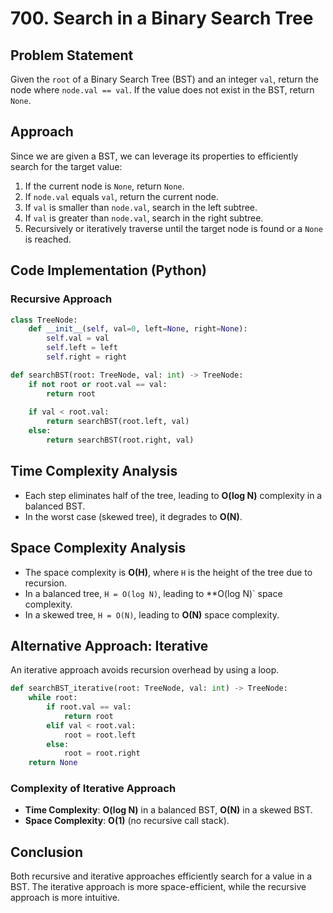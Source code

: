 # 700. Search in a Binary Search Tree

## Problem Statement

Given the `root` of a Binary Search Tree (BST) and an integer `val`, return the node where `node.val == val`. If the value does not exist in the BST, return `None`.

## Approach

Since we are given a BST, we can leverage its properties to efficiently search for the target value:

1. If the current node is `None`, return `None`.
2. If `node.val` equals `val`, return the current node.
3. If `val` is smaller than `node.val`, search in the left subtree.
4. If `val` is greater than `node.val`, search in the right subtree.
5. Recursively or iteratively traverse until the target node is found or a `None` is reached.

## Code Implementation (Python)

### Recursive Approach

```python
class TreeNode:
    def __init__(self, val=0, left=None, right=None):
        self.val = val
        self.left = left
        self.right = right

def searchBST(root: TreeNode, val: int) -> TreeNode:
    if not root or root.val == val:
        return root
    
    if val < root.val:
        return searchBST(root.left, val)
    else:
        return searchBST(root.right, val)
```

## Time Complexity Analysis

- Each step eliminates half of the tree, leading to **O(log N)** complexity in a balanced BST.
- In the worst case (skewed tree), it degrades to **O(N)**.

## Space Complexity Analysis

- The space complexity is **O(H)**, where `H` is the height of the tree due to recursion.
- In a balanced tree, `H = O(log N)`, leading to **O(log N)` space complexity.
- In a skewed tree, `H = O(N)`, leading to **O(N)** space complexity.

## Alternative Approach: Iterative

An iterative approach avoids recursion overhead by using a loop.

```python
def searchBST_iterative(root: TreeNode, val: int) -> TreeNode:
    while root:
        if root.val == val:
            return root
        elif val < root.val:
            root = root.left
        else:
            root = root.right
    return None
```

### Complexity of Iterative Approach

- **Time Complexity**: **O(log N)** in a balanced BST, **O(N)** in a skewed BST.
- **Space Complexity**: **O(1)** (no recursive call stack).

## Conclusion

Both recursive and iterative approaches efficiently search for a value in a BST. The iterative approach is more space-efficient, while the recursive approach is more intuitive.